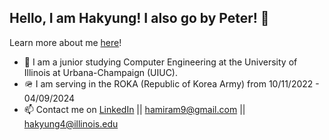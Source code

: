 ## Hello, I am Hakyung! I also go by Peter! 👋

Learn more about me [here](https://portfolio-hakyung4.vercel.app)!

- 🏫 I am a junior studying Computer Engineering at the University of Illinois at Urbana-Champaign (UIUC). 
- 🪖 I am serving in the ROKA (Republic of Korea Army) from 10/11/2022 - 04/09/2024
- 📫 Contact me on [LinkedIn](https://www.linkedin.com/in/hakyung-peter-yun-3204061b8/) || [hamiram9@gmail.com](mailto:hamiram9@gmail.com) || [hakyung4@illinois.edu](mailto:hakyung4@illinois.edu)
